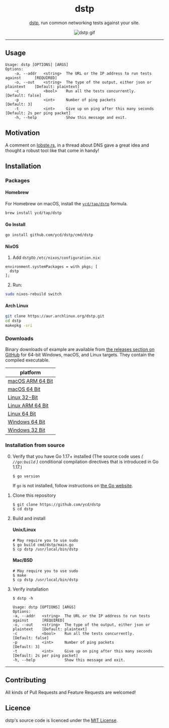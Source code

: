 <div align="center">
<h1>dstp</h1>

[dstp](https://github.com/ycd/dstp), run common networking tests against your site.

![dstp gif](assets/dstp.png)

</div>


---

## Usage

```
Usage: dstp [OPTIONS] [ARGS]
Options:
	-a, --addr   <string>  The URL or the IP address to run tests against      [REQUIRED]
	-o, --out    <string>  The type of the output, either json or plaintext    [Default: plaintext] 
	-c           <bool>    Run all the tests concurrently.                     [Default: false]
	-p           <int>     Number of ping packets                              [Default: 3]
	-t           <int>     Give up on ping after this many seconds             [Default: 2s per ping packet]
	-h, --help             Show this message and exit.
```

## Motivation

A comment on [lobste.rs](https://lobste.rs/s/qtsklv/how_do_you_tell_if_problem_is_caused_by_dns#c_1nqkdp), in a thread
about DNS gave a great idea and thought a robust tool like that come in handy!

## Installation

### Packages

#### Homebrew

For Homebrew on macOS, install the [`ycd/tap/dstp`](https://github.com/ycd/homebrew-tap#readme) formula.

```zsh
brew install ycd/tap/dstp
```

#### Go Install

```zsh
go install github.com/ycd/dstp/cmd/dstp
```

#### NixOS

1. Add `dstp`to `/etc/nixos/configuration.nix`:

```
environment.systemPackages = with pkgs; [
  dstp
];
```

2. Run:

```zsh
sudo nixos-rebuild switch
```

#### Arch Linux

```bash
git clone https://aur.archlinux.org/dstp.git
cd dstp
makepkg -sri
```

### Downloads

Binary downloads of example are available from [the releases section on GitHub](https://github.com/ycd/dstp/releases/)
for 64-bit Windows, macOS, and Linux targets. They contain the compiled executable.

| platform     |
| ----------- | 
| [macOS ARM 64 Bit](https://github.com/ycd/dstp/releases/download/v0.3.1/dstp_0.3.1_darwin_arm64.tar.gz)
| [macOS 64 Bit](https://github.com/ycd/dstp/releases/download/v0.3.1/dstp_0.3.1_darwin_x86_64.tar.gz)
| [Linux 32-Bit](https://github.com/ycd/dstp/releases/download/v0.3.1/dstp_0.3.1_linux_i386.tar.gz)
| [Linux ARM 64 Bit](https://github.com/ycd/dstp/releases/download/v0.3.1/dstp_0.3.1_linux_arm64.tar.gz)
| [Linux 64 Bit](https://github.com/ycd/dstp/releases/download/v0.3.1/dstp_0.3.1_linux_x86_64.tar.gz)
| [Windows 64 Bit](https://github.com/ycd/dstp/releases/download/v0.3.1/dstp_0.3.1_windows_x86_64.zip)
| [Windows 32 Bit](https://github.com/ycd/dstp/releases/download/v0.3.1/dstp_0.3.1_windows_i386.zip)

### Installation from source

0. Verify that you have Go 1.17+ installed (The source code uses _( `//go:build` )_ conditional compilation directives
   that is introduced in Go 1.17.)

   ```
   $ go version
   ```

   If `go` is not installed, follow instructions on [the Go website](https://golang.org/doc/install).

1. Clone this repository

   ```
   $ git clone https://github.com/ycd/dstp 
   $ cd dstp
   ```

2. Build and install

   #### Unix/Linux
   ```
   # May require you to use sudo
   $ go build cmd/dstp/main.go
   $ cp dstp /usr/local/bin/dstp
   ```

   #### Mac/BSD
   ```
   # May require you to use sudo
   $ make
   $ cp dstp /usr/local/bin/dstp
   ```

3. Verify installation

   ```
   $ dstp -h 

   Usage: dstp [OPTIONS] [ARGS]
   Options:
   -a, --addr   <string>  The URL or the IP address to run tests against      [REQUIRED]
   -o, --out    <string>  The type of the output, either json or plaintext    [Default: plaintext]
   -c           <bool>    Run all the tests concurrently.                     [Default: false]
   -p           <int>     Number of ping packets                              [Default: 3]
   -t           <int>     Give up on ping after this many seconds             [Default: 2s per ping packet]
   -h, --help             Show this message and exit.
   ```

---

## Contributing

All kinds of Pull Requests and Feature Requests are welcomed!

## Licence

dstp's source code is licenced under the [MIT License](https://choosealicense.com/licenses/mit/).
